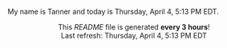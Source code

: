 My name is Tanner and today is Thursday, April 4, 5:13 PM EDT.

<p align="center">This <i>README</i> file is generated <b>every 3 hours</b>!</br>Last refresh: Thursday, April 4, 5:13 PM EDT<br /></p>
